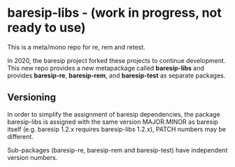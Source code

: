 # baresip-libs - (work in progress, not ready to use)

This is a meta/mono repo for re, rem and retest.

In 2020, the baresip project forked these projects to continue development.
This new repo provides a new metapackage called **baresip-libs** and provides 
**baresip-re**, **baresip-rem**, and **baresip-test** as separate packages.


## Versioning
In order to simplify the assignment of baresip dependencies, the package baresip-libs
is assigned with the same version MAJOR.MINOR as baresip itself 
(e.g. baresip 1.2.x requires baresip-libs 1.2.x), PATCH numbers may be different. 

Sub-packages (baresip-re, baresip-rem and baresip-test) have independent 
version numbers.
